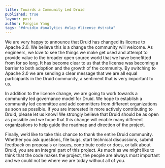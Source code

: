 ```yaml
---
title: Towards a Community Led Druid
published: true
layout: post
author: Fangjin Yang
tags: "#druidio #analytics #olap #license #strata"
---
```


We are very happy to announce that Druid has changed its license to Apache 2.0.
We believe this is a change the community will welcome. As engineers, we love
to see the things we make get used and attempt to provide value to the broader
open source world that we have benefitted from for so long.  It has become
clear to us that the license was becoming a barrier to both adoption and the
growth of the community.  By switching to Apache 2.0 we are sending a clear
message that we are all equal participants in the Druid community, a sentiment
that is very important to us.

In addition to the license change, we are going to work towards a community led
governance model for Druid. We hope to establish a community led committee and
add committers from different organizations as soon as possible. If you are
interested in more actively contributing to Druid, please let us know! We
strongly believe that Druid should be as open as possible and we hope that this
change will enable many different organizations to help guide the roadmap and
direction of the project. 

Finally, we’d like to take this chance to thank the entire Druid community.
Whether you ask questions, file bugs, start technical discussions, submit
feedback on proposals or issues, contribute code or docs, or talk about Druid,
you are an integral part of this project.  As much as we might like to think
that the code makes the project, the people are always most important and we
could not be where we are today without all of you.
